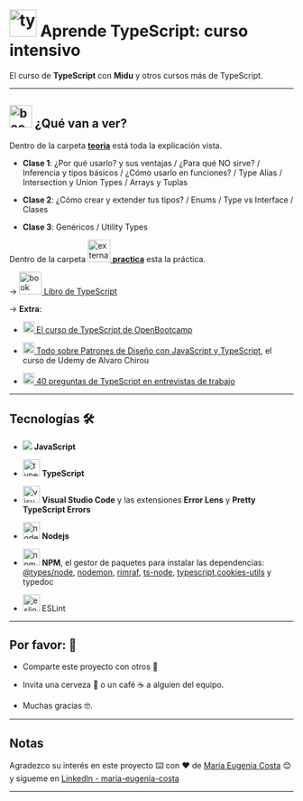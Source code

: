 # <img width="48" height="48" src="https://img.icons8.com/color/48/typescript.png" alt="typescript"/> Aprende TypeScript: curso intensivo

El curso de **TypeScript** con **Midu** y otros cursos más de TypeScript.

---

## <img width="40" height="40" src="https://img.icons8.com/quill/40/book.png" alt="book"/> ¿Qué van a ver?

Dentro de la carpeta [**teoria**](https://github.com/eugenia1984/aprende-TypeScript-curso-intensivo/tree/main/teoria) está toda la explicación vista.

- **Clase 1**: ¿Por qué usarlo? y sus ventajas / ¿Para qué NO sirve? / Inferencia y tipos básicos / ¿Cómo usarlo en funciones? / Type Alias / Intersection y Union Types / Arrays y Tuplas

- **Clase 2**: ¿Cómo crear y extender tus tipos? / Enums / Type vs Interface / Clases

- **Clase 3**: Genéricos / Utility Types

Dentro de la carpeta [<img width="40" height="40" src="https://img.icons8.com/external-justicon-lineal-justicon/40/external-file-office-stationery-justicon-lineal-justicon.png" alt="external-file-office-stationery-justicon-lineal-justicon"/> **practica**](https://github.com/eugenia1984/aprende-TypeScript-curso-intensivo/tree/main/practica) esta la práctica.

-> [<img width="40" height="40" src="https://img.icons8.com/stickers/40/book.png" alt="book"/> Libro de TypeScript](https://github.com/gibbok/typescript-book)

-> **Extra**:

- [<img width="20" height="20" src="https://img.icons8.com/dusk/20/monitor--v1.png" alt="monitor--v1"/> El curso de TypeScript de OpenBootcamp](https://github.com/eugenia1984/aprende-TypeScript-curso-intensivo/tree/main/open_bootcamp)

- [<img width="20" height="20" src="https://img.icons8.com/dusk/20/monitor--v1.png" alt="monitor--v1"/> Todo sobre Patrones de Diseño con JavaScript y TypeScript](https://github.com/eugenia1984/aprende-TypeScript-curso-intensivo/tree/main/patrones_disenio), el curso de Udemy de Alvaro Chirou

- [<img width="20" height="20" src="https://img.icons8.com/dusk/20/monitor--v1.png" alt="monitor--v1"/> 40 preguntas de TypeScript en entrevistas de trabajo](https://github.com/eugenia1984/aprende-TypeScript-curso-intensivo/blob/main/advanced_ts_interview_questions.md)
  
---

## Tecnologías 🛠️

- <img src="https://img.icons8.com/color/30/null/javascript--v1.png"/> **JavaScript**

- <img width="30" height="30" src="https://img.icons8.com/color/30/typescript.png" alt="typescript"/> **TypeScript**

- <img width="30" height="30" src="https://img.icons8.com/color/30/visual-studio-code-2019.png" alt="visual-studio-code-2019"/> **Visual Studio Code** y las extensiones **Error Lens** y **Pretty TypeScript Errors**

- <img width="30" height="30" src="https://img.icons8.com/fluency/30/node-js.png" alt="node-js"/> **Nodejs**

- <img width="30" height="30" src="https://img.icons8.com/color/30/npm.png" alt="npm"/> **NPM**, el gestor de paquetes para instalar las dependencias: [@types/node](https://www.npmjs.com/package/@types/node), [nodemon](https://www.npmjs.com/package/nodemon), [rimraf](https://www.npmjs.com/package/rimraf), [ts-node](https://www.npmjs.com/package/ts-node), [typescript](typescript),[cookies-utils](https://www.npmjs.com/package/cookies-utils) y typedoc

- <img width="30" height="30" src="https://img.icons8.com/color/30/eslint.png" alt="eslint"/> ESLint

---

## Por favor: 🎁

- Comparte este proyecto con otros 📢

- Invita una cerveza 🍺 o un café ☕ a alguien del equipo.

- Muchas gracias 🤓.

---

## Notas

Agradezco su interés en este proyecto ⌨️ con ❤️ de [María Eugenia Costa](https://github.com/eugenia1984) 😊 y sígueme en [LinkedIn - maria-eugenia-costa](https://www.linkedin.com/in/maria-eugenia-costa/)

---
